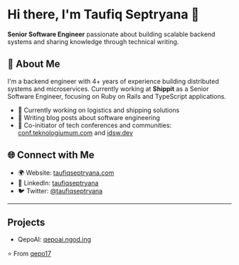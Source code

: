 
# Hi there, I'm Taufiq Septryana 👋

**Senior Software Engineer** passionate about building scalable backend systems and sharing knowledge through technical writing.

## 🚀 About Me

I'm a backend engineer with 4+ years of experience building distributed systems and microservices. Currently working at **Shippit** as a Senior Software Engineer, focusing on Ruby on Rails and TypeScript applications.

- 🔭 Currently working on logistics and shipping solutions
- 📝 Writing blog posts about software engineering
- 🎤 Co-initiator of tech conferences and communities: [conf.teknologiumum.com](https://conf.teknologiumum.com) and [idsw.dev](https://idsw.dev)

## 🌐 Connect with Me

- 🌍 Website: [taufiqseptryana.com](https://taufiqseptryana.com)
- 💼 LinkedIn: [taufiqseptryana](https://linkedin.com/in/taufiqseptryana)
- 🐦 Twitter: [@taufiqseptryana](https://twitter.com/qepo_s)

---

## Projects

- QepoAI: [qepoai.ngod.ing](qepoai.ngod.ing)

⭐️ From [qepo17](https://github.com/qepo17)

